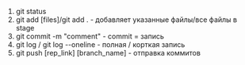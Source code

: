 1. git status
2. git add [files]/git add . - добавляет указанные файлы/все файлы в stage
3. git commit -m "comment" - commit = запись
4. git log / git log --oneline - полная / корткая запись
5. git push [rep_link] [branch_name] - отправка коммитов